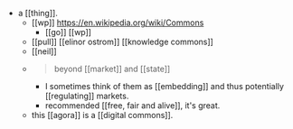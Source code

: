 - a [[thing]].
	- [[wp]] https://en.wikipedia.org/wiki/Commons
		- [[go]] [[wp]]
	- [[pull]] [[elinor ostrom]] [[knowledge commons]]
	- [[neil]]
  	- > beyond [[market]] and [[state]]
		- I sometimes think of them as [[embedding]] and thus potentially [[regulating]] markets.
		- recommended [[free, fair and alive]], it's great.
	- this [[agora]] is a [[digital commons]].
